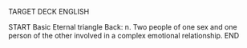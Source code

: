 TARGET DECK
ENGLISH

START
Basic
Eternal triangle
Back: n. Two people of one sex and one person of the other involved in a complex emotional relationship.
END
